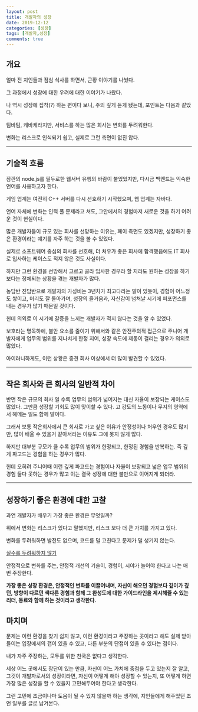 ```yaml
---
layout: post
title: 개발자의 성장
date: 2019-12-12
categories: [성장]
tags: [개발자,성장]
comments: true
---
```


## 개요

얼마 전 지인들과 점심 식사를 하면서, 근황 이야기를 나눴다.

그 과정에서 성장에 대한 우려에 대한 이야기가 나왔다.

나 역시 성장에 집착(?) 하는 편이다 보니, 주의 깊게 듣게 됐는데, 포인트는 다음과 같았다.

팀바팀, 케바케라지만, 서비스를 하는 많은 회사는 변화를 두려워한다.

변화는 리스크로 인식되기 쉽고, 실제로 그런 측면이 없진 않다.

---

## 기술적 흐름

잠깐의 node.js를 필두로한 웹서버 유행의 바람이 불었었지만, 다시금 백엔드는 익숙한 언어를 사용하고자 한다.

게임 업계는 여전히 C++ 서버를 다시 선호하기 시작했으며, 웹 업계는 자바다.

언어 자체에 변화는 인력 풀 문제라고 쳐도, 그안에서의 경험마저 새로운 것을 하기 어려운 것이 현실이다.

많은 개발자들이 규모 있는 회사를 선망하는 이유는, 페이 측면도 있겠지만, 성장하기 좋은 환경이라는 얘기를 자주 하는 것을 볼 수 있었다.

실제로 소프트웨어 중심의 회사를 선호해, 더 처우가 좋은 회사에 합격했음에도 IT 회사로 입사하는 케이스도 적지 않은 것도 사실이다.

하지만 그런 환경을 선망해서 고르고 골라 입사한 경우라 할 지라도 원하는 성장을 하기 보다는 정체되는 상황을 겪는 개발자가 많다.

농담반 진담반으로 개발자의 가성비는 3년차가 최고다라는 말이 있듯이, 경험이 어느정도 쌓이고, 머리도 잘 돌아가며, 성장의 즐거움과, 자신감이 넘쳐날 시기에 퍼포먼스를 내는 경우가 많기 때문일 것이다.

헌데 의외로 이 시기에 갈증을 느끼는 개발자가 적지 않다는 것을 알 수 있었다.

보호라는 명목하에, 불안 요소를 줄이기 위해서와 같은 안전주의적 접근으로 주니어 개발자에게 업무의 범위를 지나치게 한정 지어, 성장 속도에 제동이 걸리는 경우가 의외로 많았다.

아이러니하게도, 이런 상황은 중견 회사 이상에서 더 많이 발견할 수 있었다. 

---

## 작은 회사와 큰 회사의 일반적 차이

반면 작은 규모의 회사 일 수록 업무의 범위가 넓어지는 대신 자율이 보장되는 케이스도 많았다. 그만큼 성장할 기회도 많이 맞이할 수 있다. 고 강도의 노동이나 무지의 영역에서 헤메는 일도 함께 말이다.

그래서 보통 작은회사에서 큰 회사로 가고 싶은 이유가 안정성이나 처우인 경우도 많지만, 많이 배울 수 있을거 같아서라는 이유도 그에 못지 않게 많다.

하지만 대부분 규모가 클 수록 업무의 범위가 한정되고, 한정된 경험을 반복하는. 즉 깊게 파고드는 경험을 하는 경우가 많다. 

헌데 오히려 주니어때 이런 깊게 파고드는 경험이나 자율이 보장되고 넓은 업무 범위의 경험 둘다 못하는 경우가 많고 이는 결국 성장에 대한 불만으로 이어지게 되더라.

---

## 성장하기 좋은 환경에 대한 고찰

과연 개발자가 배우기 가장 좋은 환경은 무엇일까?

위에서 변화는 리스크가 있다고 말했지만, 리스크 보다 더 큰 가치를 가지고 있다.

변화를 두려워하면 발전도 없으며, 코드를 덜 고친다고 문제가 덜 생기지 않는다.

[실수를 두려워하지 않기](https://elky84.github.io/2018/06/01/dont_be_afraid_from_mistake/)

안정적으로 변화를 주는, 안정적 개선의 기술이, 경험이, 시야가 늘어야 한다고 나는 매번 주장한다.

**가장 좋은 성장 환경은, 안정적인 변화를 이끌어내며, 자신이 해오던 경험보다 깊이가 깊던, 방향이 다르던 색다른 경험과 함께 그 완성도에 대한 가이드라인을 제시해줄 수 있는 리더, 동료와 함께 하는 것이라고 생각한다.**

## 마치며

문제는 이런 환경을 찾기 쉽지 않고, 이런 환경이라고 주장하는 곳이라고 해도 실제 받아들이는 입장에서의 갭이 있을 수 있고, 다른 부분의 단점이 있을 수 있다는 점이다.

내가 자주 주장하는, 모두를 위한 천국은 없다고 생각한다.

세상 어느 곳에서도 장단이 있는 만큼, 자신이 어느 가치에 중점을 두고 있는지 잘 알고, 그것이 개발자로서의 성장이라면, 자신이 어떻게 해야 성장할 수 있는지, 또 어떻게 하면 가장 많은 성장을 할 수 있을지 고민해두어야 한다고 생각한다.

그런 고민에 조금이나마 도움이 될 수 있지 않을까 하는 생각에, 지인들에게 해주었던 조언 일부를 글로 남겨본다.
